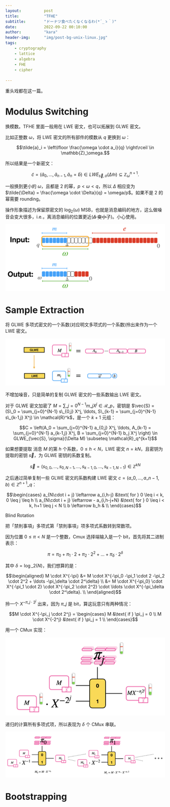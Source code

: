 ```yaml
---
layout:          post
title:           "TFHE"
subtitle:        "ドーナツ食べたくなくなるわ(*´_ゝ｀)"
date:            2022-09-22 00:10:00
author:          "kara"
header-img:      "img/post-bg-unix-linux.jpg"
tags:
    - cryptography
    - lattice
    - algebra
    - FHE
    - cipher

---
```


重头戏都在这一篇。

# Modulus Switching

换模数。TFHE 里面一般用在 LWE 密文，也可以拓展到 GLWE 密文。

比如正整数 $\omega$，将 LWE 密文的所有部件的模数从 $q$ 更换到 $\omega$：

$$\tilde{a}_i = \left\lfloor \frac{\omega \cdot a_i}{q} \right\rceil \in \mathbb{Z}_\omega.$$

所以结果是一个新密文：

$$\tilde{c} = (\tilde{a}_0, \ldots, \tilde{a}_{n-1}, \tilde{a}_n = \tilde{b}) \in LWE_{\vec{s}, \sigma}(\tilde{\Delta} m) \subseteq \mathbb{Z}_\omega^{n+1}.$$

一般换到更小的 $\omega$，且都是 2 的幂，$p < \omega < q$，所以 $\Delta$ 相应变为 $\tilde{\Delta} = \frac{\omega \cdot \Delta}{q} = \omega/p$。如果不是 2 的幂需要 rounding。

操作形象描述为保留原密文的 $\log_2(\omega)$ MSB，也就是消息编码的地方，这么做噪音会变大很多，i.e.，离消息编码的位置更近(~~$\Delta$ 变小了~~)。小心使用。

![](/img/TFHE/mdlsSwch.png)

# Sample Extraction

将 GLWE 多项式密文的一个系数(对应明文多项式的一个系数)拎出来作为一个 LWE 密文。

![](/img/TFHE/smplExtc.png)

不增加噪音，只是简单的复制 GLWE 密文的一些系数输出 LWE 密文。

对于 GLWE 密文加密了 $M = \sum\_{j=0}^{N-1} m\_j X^j \in \mathcal{R}\_p$，密钥是 $\vec{S} = (S\_0 = \sum_{j=0}^{N-1} s\_{0,j} X^j, \ldots, S\_{k-1} = \sum_{j=0}^{N-1} s\_{k-1,j} X^j) \in \mathcal{R}^k$，是一个 $k+1$ 元组：

$$C = \left(A_0 = \sum_{j=0}^{N-1} a_{0,j} X^j, \ldots, A_{k-1} = \sum_{j=0}^{N-1} a_{k-1,j} X^j, B = \sum_{j=0}^{N-1} b_j X^j \right) \in GLWE_{\vec{S}, \sigma}(\Delta M) \subseteq \mathcal{R}_q^{k+1}$$

如果想要提取 消息 $M$ 的第 $h$ 个系数，$0 \leq h < N$，LWE 密文 $n = k N$，且密钥为提取的密钥 $\vec{s}$，为 GLWE 密钥的系数复制。

$$\vec{s} = (s_{0,0}, \ldots, s_{0,N-1}, \ldots, s_{k-1,0}, \ldots, s_{k-1,N-1}) \in \mathbb{Z}^{kN}$$

之后通过简单复制一些 GLWE 密文的系数构建 LWE 密文 $c = (a\_0, \ldots, a\_{n-1}, b) \in \mathbb{Z}^{n+1}\_q$：

$$\begin{cases}
a_{N\cdot i + j} \leftarrow a_{i,h-j} &\text{ for } 0 \leq i < k, 0 \leq j \leq h \\
a_{N\cdot i + j} \leftarrow - a_{i,h-j+N} &\text{ for } 0 \leq i < k, h+1 \leq j < N \\
b \leftarrow b_h & \\
\end{cases}$$

Blind Rotation

把「禁則事項」多项式第「禁則事項」项多项式系数转到常数项。

因为位置 $0 \leq \pi < N$ 是一个整数，Cmux 选择端输入是一个 bit，首先将其二进制表示：

$$\pi = \pi_0 + \pi_1 \cdot 2 + \pi_2 \cdot 2^2 + \ldots + \pi_\delta \cdot 2^\delta$$

其中 $\delta = \log\_2(N)$，我们想算的是：

$$\begin{aligned}
M \cdot X^{-\pi} 
&= M \cdot X^{-\pi_0 -\pi_1 \cdot 2 -\pi_2 \cdot 2^2 + \ldots -\pi_\delta \cdot 2^\delta} \\
&= M \cdot X^{-\pi_0} \cdot X^{-\pi_1 \cdot 2} \cdot X^{-\pi_2 \cdot 2^2} \cdot \ldots \cdot X^{-\pi_\delta \cdot 2^\delta}. \\
\end{aligned}$$

拎一个 $X^{-\pi\_j \cdot 2^j}$ 出来，因为 $\pi\_j$ 是 bit，算这玩意只有两种情况：

$$M \cdot X^{-\pi_j \cdot 2^j} =
\begin{cases}
M &\text{ if } \pi_j = 0 \\
M \cdot X^{-2^j} &\text{ if } \pi_j = 1 \\
\end{cases}$$

用一个 CMux 实现：

![](/img/TFHE/blndRttn.png)

递归的计算所有多项式项，所以表现为 $\delta$ 个 CMux 串联。

![](/img/TFHE/blndRttn2.png)

# Bootstrapping